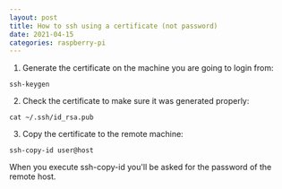 ```yaml
---
layout: post
title: How to ssh using a certificate (not password)
date: 2021-04-15
categories: raspberry-pi
---
```


1. Generate the certificate on the machine you are going to login from:
```
ssh-keygen
```
2. Check the certificate to make sure it was generated properly:
```
cat ~/.ssh/id_rsa.pub
```
3. Copy the certificate to the remote machine:
```
ssh-copy-id user@host
```
When you execute ssh-copy-id you'll be asked for the password of the remote host.
